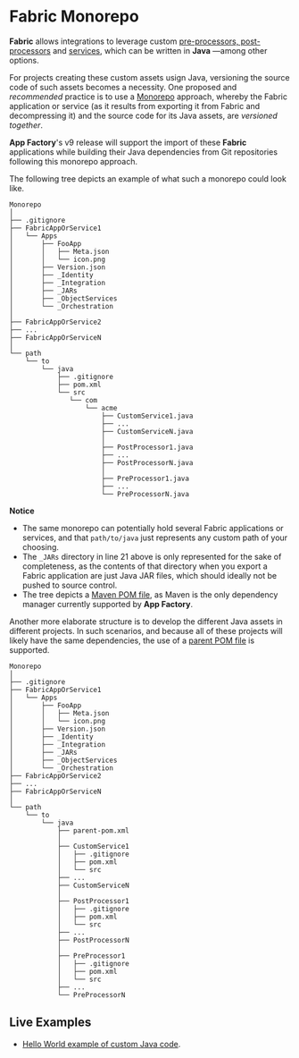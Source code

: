 # Fabric Monorepo

**Fabric** allows integrations to leverage custom [pre-processors, post-processors](https://docs.kony.com/konylibrary/konyfabric/kony_fabric_user_guide/Default.htm#Java_Pre-Post_Samples.htm) and [services](https://docs.kony.com/konylibrary/konyfabric/kony_fabric_user_guide/Default.htm#Java_Adapter.htm), which can be written in **Java** —among other options.

For projects creating these custom assets usign Java, versioning the source code of such assets becomes a necessity. One proposed and *recommended* practice is to use a [Monorepo](https://en.wikipedia.org/wiki/Monorepo) approach, whereby the Fabric application or service (as it results from exporting it from Fabric and decompressing it) and the source code for its Java assets, are *versioned together*.

**App Factory**'s v9 release will support the import of these **Fabric** applications while building their Java dependencies from Git repositories following this monorepo approach.

The following tree depicts an example of what such a monorepo could look like.

```
Monorepo
│
├── .gitignore
├── FabricAppOrService1
│   └── Apps
│       ├── FooApp
│       │   ├── Meta.json
│       │   └── icon.png
│       ├── Version.json
│       ├── _Identity
│       ├── _Integration
│       ├── _JARs
│       ├── _ObjectServices
│       └── _Orchestration
│
├── FabricAppOrService2
├── ...
├── FabricAppOrServiceN
│
└── path
    └── to
        └── java
            ├── .gitignore
            ├── pom.xml
            └── src
               └── com
                   └── acme
                       ├── CustomService1.java
                       ├── ...
                       ├── CustomServiceN.java
                       │
                       ├── PostProcessor1.java
                       ├── ...
                       ├── PostProcessorN.java
                       │
                       ├── PreProcessor1.java
                       ├── ...
                       └── PreProcessorN.java

```
**Notice**

* The same monorepo can potentially hold several Fabric applications or services, and that `path/to/java` just represents any custom path of your choosing.
* The `_JARs` directory in line 21 above is only represented for the sake of completeness, as the contents of that directory when you export a Fabric application are just Java JAR files, which should ideally not be pushed to source control.
* The tree depicts a [Maven POM file](https://howtodoinjava.com/maven/maven-pom-files/), as Maven is the only dependency manager currently supported by **App Factory**.

Another more elaborate structure is to develop the different Java assets in different projects. In such scenarios, and because all of these projects will likely have the same dependencies, the use of a [parent POM file](https://howtodoinjava.com/maven/maven-parent-child-pom-example/) is supported.

```
Monorepo
│
├── .gitignore
├── FabricAppOrService1
│   └── Apps
│       ├── FooApp
│       │   ├── Meta.json
│       │   └── icon.png
│       ├── Version.json
│       ├── _Identity
│       ├── _Integration
│       ├── _JARs
│       ├── _ObjectServices
│       └── _Orchestration
├── FabricAppOrService2
├── ...
├── FabricAppOrServiceN
│
└── path
    └── to
        └── java
            ├── parent-pom.xml
            │
            ├── CustomService1
            │   ├── .gitignore
            │   ├── pom.xml
            │   └── src
            ├── ...
            ├── CustomServiceN
            │
            ├── PostProcessor1
            │   ├── .gitignore
            │   ├── pom.xml
            │   └── src
            ├── ...
            ├── PostProcessorN
            │
            ├── PreProcessor1
            │   ├── .gitignore
            │   ├── pom.xml
            │   └── src
            ├── ...
            └── PreProcessorN
```

## Live Examples

* [Hello World example of custom Java code](https://github.com/Temenos-Quantum/fabric-java-sample).
